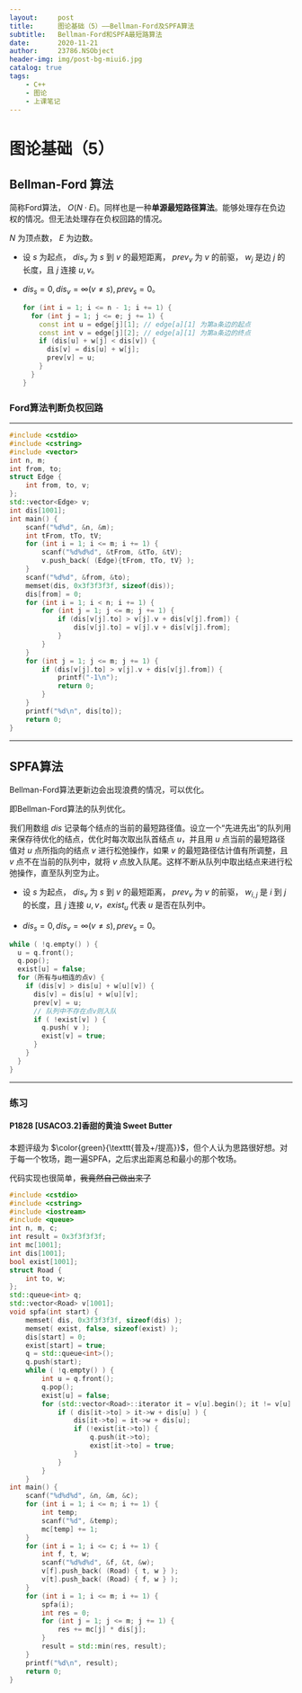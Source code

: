 ```yaml
---
layout:     post
title:      图论基础（5）——Bellman-Ford及SPFA算法
subtitle:   Bellman-Ford和SPFA最短路算法
date:       2020-11-21
author:     23786.NSObject
header-img: img/post-bg-miui6.jpg
catalog: true
tags:
    - C++
    - 图论
    - 上课笔记
---
```

# 图论基础（5）

## Bellman-Ford 算法

简称Ford算法， $O(N\cdot E)$。同样也是一种**单源最短路径算法**。能够处理存在负边权的情况。但无法处理存在负权回路的情况。

$N$ 为顶点数， $E$ 为边数。

- 设 $s$ 为起点， $dis_v$ 为 $s$ 到 $v$ 的最短距离， $prev_v$ 为 $v$ 的前驱， $w_j$ 是边 $j$ 的长度，且 $j$ 连接 $u, v$。

- $dis_s = 0, dis_v = \infty(v\neq s), prev_s = 0$。

	````cpp
	for (int i = 1; i <= n - 1; i += 1) {
	  for (int j = 1; j <= e; j += 1) {
	    const int u = edge[j][1]; // edge[a][1] 为第a条边的起点
	    const int v = edge[j][2]; // edge[a][1] 为第a条边的终点
	    if (dis[u] + w[j] < dis[v]) {
	      dis[v] = dis[u] + w[j];
	      prev[v] = u;
	    }
	  }
	}
	````

	

### Ford算法判断负权回路

----

```cpp
#include <cstdio>
#include <cstring>
#include <vector>
int n, m;
int from, to;
struct Edge {
	int from, to, v;
};
std::vector<Edge> v;
int dis[1001];
int main() {
	scanf("%d%d", &n, &m);
	int tFrom, tTo, tV;
	for (int i = 1; i <= m; i += 1) {
		scanf("%d%d%d", &tFrom, &tTo, &tV);
		v.push_back( (Edge){tFrom, tTo, tV} );
	}
	scanf("%d%d", &from, &to);
	memset(dis, 0x3f3f3f3f, sizeof(dis));
	dis[from] = 0;
	for (int i = 1; i < n; i += 1) {
		for (int j = 1; j <= m; j += 1) {
			if (dis[v[j].to] > v[j].v + dis[v[j].from]) {
				dis[v[j].to] = v[j].v + dis[v[j].from];
			}
		}
	}
	for (int j = 1; j <= m; j += 1) {
		if (dis[v[j].to] > v[j].v + dis[v[j].from]) {
			printf("-1\n");
			return 0;
		}
	}
	printf("%d\n", dis[to]);
	return 0;
}
```

----

## SPFA算法

Bellman-Ford算法更新边会出现浪费的情况，可以优化。

即Bellman-Ford算法的队列优化。

我们用数组 $dis$ 记录每个结点的当前的最短路径值。设立一个“先进先出”的队列用来保存待优化的结点，优化时每次取出队首结点 $u$，并且用 $u$ 点当前的最短路径值对 $u$ 点所指向的结点 $v$ 进行松弛操作，如果 $v$ 的最短路径估计值有所调整，且 $v$ 点不在当前的队列中，就将 $v$ 点放入队尾。这样不断从队列中取出结点来进行松弛操作，直至队列空为止。

- 设 $s$ 为起点， $dis_v$ 为 $s$ 到 $v$ 的最短距离， $prev_v$ 为 $v$ 的前驱， $w_{i, j}$ 是 $i$ 到 $j$ 的长度，且 $j$ 连接 $u, v$，$exist_u$ 代表 $u$ 是否在队列中。

- $dis_s = 0, dis_v = \infty(v\neq s), prev_s = 0$。

```cpp
while ( !q.empty() ) {
  u = q.front();
  q.pop();
  exist[u] = false;
  for (所有与u相连的点v) {
    if (dis[v] > dis[u] + w[u][v]) {
      dis[v] = dis[u] + w[u][v];
      prev[v] = u;
      // 队列中不存在点v则入队
      if ( !exist[v] ) {
        q.push( v );
        exist[v] = true;
      }
    }
  }
}
```

----

### 练习

#### P1828 [USACO3.2]香甜的黄油 Sweet Butter

本题评级为 $\color{green}{\texttt{普及+/提高}}$，但个人认为思路很好想。对于每一个牧场，跑一遍SPFA，之后求出距离总和最小的那个牧场。

代码实现也很简单，~~我竟然自己做出来了~~

```cpp
#include <cstdio>
#include <cstring>
#include <iostream>
#include <queue>
int n, m, c;
int result = 0x3f3f3f3f;
int mc[1001];
int dis[1001];
bool exist[1001];
struct Road {
	int to, w;
};
std::queue<int> q;
std::vector<Road> v[1001];
void spfa(int start) {
	memset( dis, 0x3f3f3f3f, sizeof(dis) );
	memset( exist, false, sizeof(exist) );
	dis[start] = 0;
	exist[start] = true;
	q = std::queue<int>();
	q.push(start);
	while ( !q.empty() ) {
		int u = q.front();
		q.pop();
		exist[u] = false;
		for (std::vector<Road>::iterator it = v[u].begin(); it != v[u].end(); it++) {
			if ( dis[it->to] > it->w + dis[u] ) {
				dis[it->to] = it->w + dis[u];
				if (!exist[it->to]) {
					q.push(it->to);
					exist[it->to] = true;
				}
			}
		}
	}
int main() {
	scanf("%d%d%d", &n, &m, &c);
	for (int i = 1; i <= n; i += 1) {
		int temp;
		scanf("%d", &temp);
		mc[temp] += 1;
	}
	for (int i = 1; i <= c; i += 1) {
		int f, t, w;
		scanf("%d%d%d", &f, &t, &w);
		v[f].push_back( (Road) { t, w } );
		v[t].push_back( (Road) { f, w } );
	}
	for (int i = 1; i <= m; i += 1) {
		spfa(i);
		int res = 0;
		for (int j = 1; j <= m; j += 1) {
			res += mc[j] * dis[j];
		}
		result = std::min(res, result);
	}
	printf("%d\n", result);
	return 0;
}
```

